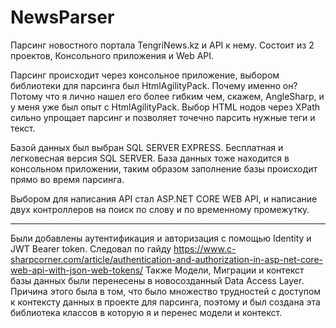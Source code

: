 # NewsParser
Парсинг новостного портала TengriNews.kz и API к нему.
Состоит из 2 проектов, Консольного приложения и Web API. 

Парсинг происходит через консольное приложение, выбором библиотеки для парсинга был HtmlAgilityPack.
Почему именно он? Потому что я лично нашел его более гибким чем, скажем, AngleSharp, и у меня уже был опыт с HtmlAgilityPack. Выбор HTML нодов через XPath сильно упрощает парсинг и позволяет точечно парсить нужные теги и текст.

Базой данных был выбран SQL SERVER EXPRESS. Бесплатная и легковесная версия SQL SERVER. 
База данных тоже находится в консольном приложении, таким образом заполнение базы происходит прямо во время парсинга.


Выбором для написания API стал ASP.NET CORE WEB API, и написание двух контроллеров на поиск по слову и по временному промежутку.
____________________________________________________________
Были добавлены аутентификация и авторизация с помощью Identity и JWT Bearer token. 
Следовал по гайду https://www.c-sharpcorner.com/article/authentication-and-authorization-in-asp-net-core-web-api-with-json-web-tokens/
Также Модели, Миграции и контекст базы данных были перенесены в новосозданный Data Access Layer. Причина этого была в том, что было множество трудностей с доступом к контексту данных в проекте для парсинга, поэтому и был создана эта библиотека классов в которую я и перенес модели и контекст.
